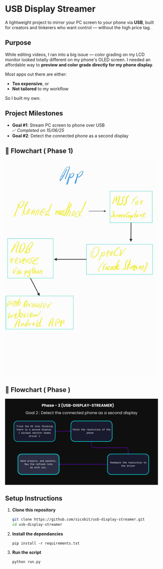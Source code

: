 # USB Display Streamer

A lightweight project to mirror your PC screen to your phone via **USB**, built for creators and tinkerers who want control — without the high price tag.

##  Purpose

While editing videos, I ran into a big issue — color grading on my LCD monitor looked totally different on my phone's OLED screen. I needed an affordable way to **preview and color grade directly for my phone display**.

Most apps out there are either:
- **Too expensive**, or  
- **Not tailored** to my workflow

So I built my own.

## Project Milestones

- **Goal #1**: Stream PC screen to phone over USB  
  ✅ *Completed on 15/06/25*
- **Goal #2**: Detect the connected phone as a second display 

## 🔁 Flowchart ( Phase 1)

![Flowchart-1](assets/flowchart1.png)

## 🔁 Flowchart ( Phase )
![Flowchart-2](assets/flowchart2.png)
## Setup Instructions

1. **Clone this repository**
   ```bash
   git clone https://github.com/sicxbit/usb-display-streamer.git
   cd usb-display-streamer 
   ```

2. **Install the dependancies**
    ``` 
    pip install -r requirements.txt 

    ```
3. **Run the script**
    ```
    python run.py
    ```
